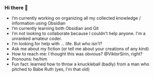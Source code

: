 ### Hi there 👋

-  I’m currently working on organizing all my collected knowledge / information using Obsidian
-  I’m currently learning both Obsidian and Git
-  I’m not looking to collaborate because I couldn't help anyone. I'm a unranked amateur coder.
-  I’m looking for help with … life. But who isn't?
-  Ask me about my fiction (or tell me about your creations of any kind)
-  How to reach me: I thought this was obvious? @ViktorSirin, right?
-  Pronouns: he/him
-  Fun fact: learned how to throw a knuckleball (badly) from a man who pitched to Babe Ruth (yes, I'm that old)
